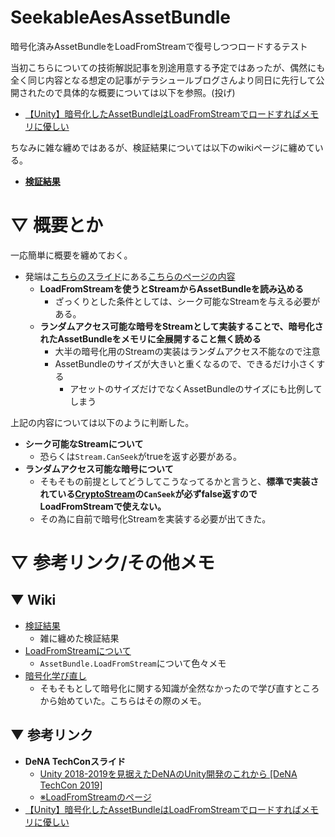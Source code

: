# SeekableAesAssetBundle

暗号化済みAssetBundleをLoadFromStreamで復号しつつロードするテスト

当初こちらについての技術解説記事を別途用意する予定ではあったが、偶然にも全く同じ内容となる想定の記事がテラシュールブログさんより同日に先行して公開されたので具体的な概要については以下を参照。(投げ)

- [【Unity】暗号化したAssetBundleはLoadFromStreamでロードすればメモリに優しい](http://tsubakit1.hateblo.jp/entry/2019/03/16/162138)
 
ちなみに雑な纏めではあるが、検証結果については以下のwikiページに纏めている。
 
- **[検証結果](https://github.com/mao-test-h/SeekableAesAssetBundle/wiki/%E6%A4%9C%E8%A8%BC%E7%B5%90%E6%9E%9C)**
 



# ▽ 概要とか

一応簡単に概要を纏めておく。

- 発端は[こちらのスライド](https://www.slideshare.net/dena_tech/unity-20182019denaunity-dena-techcon-2019)にある[こちらのページの内容](https://image.slidesharecdn.com/techcon2019harutootake-190218063853/95/unity-20182019denaunity-dena-techcon-2019-80-638.jpg?cb=1550471988)
    - **LoadFromStreamを使うとStreamからAssetBundleを読み込める**
        - ざっくりとした条件としては、シーク可能なStreamを与える必要がある。
    - **ランダムアクセス可能な暗号をStreamとして実装することで、暗号化されたAssetBundleをメモリに全展開すること無く読める**
        - 大半の暗号化用のStreamの実装はランダムアクセス不能なので注意
        - AssetBundleのサイズが大きいと重くなるので、できるだけ小さくする
            - アセットのサイズだけでなくAssetBundleのサイズにも比例してしまう
 
 上記の内容については以下のように判断した。

- **シーク可能なStreamについて**
    - 恐らくは`Stream.CanSeek`がtrueを返す必要がある。
- **ランダムアクセス可能な暗号について**
    - そもそもの前提としてどうしてこうなってるかと言うと、**標準で実装されている[CryptoStream](https://docs.microsoft.com/ja-jp/dotnet/api/system.security.cryptography.cryptostream?view=netframework-4.7.2)の`CanSeek`が必ずfalse返すのでLoadFromStreamで使えない。**
    - その為に自前で暗号化Streamを実装する必要が出てきた。

 
    
# ▽ 参考リンク/その他メモ

## ▼ Wiki

- [検証結果](https://github.com/mao-test-h/SeekableAesAssetBundle/wiki/%E6%A4%9C%E8%A8%BC%E7%B5%90%E6%9E%9C)
    - 雑に纏めた検証結果
- [LoadFromStreamについて](https://github.com/mao-test-h/SeekableAesAssetBundle/wiki/LoadFromStream%E3%81%AB%E3%81%A4%E3%81%84%E3%81%A6)
    - `AssetBundle.LoadFromStream`について色々メモ
- [暗号化学び直し](https://github.com/mao-test-h/SeekableAesAssetBundle/wiki/%E6%9A%97%E5%8F%B7%E5%8C%96%E5%AD%A6%E3%81%B3%E7%9B%B4%E3%81%97)
    - そもそもとして暗号化に関する知識が全然なかったので学び直すところから始めていた。こちらはその際のメモ。
    
## ▼ 参考リンク

- **DeNA TechConスライド**
    - [Unity 2018-2019を見据えたDeNAのUnity開発のこれから [DeNA TechCon 2019]](https://www.slideshare.net/dena_tech/unity-20182019denaunity-dena-techcon-2019)
    - [※LoadFromStreamのページ](https://image.slidesharecdn.com/techcon2019harutootake-190218063853/95/unity-20182019denaunity-dena-techcon-2019-80-638.jpg?cb=1550471988)
- [【Unity】暗号化したAssetBundleはLoadFromStreamでロードすればメモリに優しい](http://tsubakit1.hateblo.jp/entry/2019/03/16/162138)
